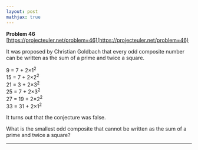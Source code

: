 ```yaml
---
layout: post
mathjax: true
---
```

**Problem 46**  
[https://projecteuler.net/problem=46](https://projecteuler.net/problem=46)

<p>It was proposed by Christian Goldbach that every odd composite number can be written as the sum of a prime and twice a square.</p>
<p class="margin_left">9 = 7 + 2×1<sup>2</sup><br />
15 = 7 + 2×2<sup>2</sup><br />
21 = 3 + 2×3<sup>2</sup><br />
25 = 7 + 2×3<sup>2</sup><br />
27 = 19 + 2×2<sup>2</sup><br />
33 = 31 + 2×1<sup>2</sup></p>
<p>It turns out that the conjecture was false.</p>
<p>What is the smallest odd composite that cannot be written as the sum of a prime and twice a square?</p>

---
